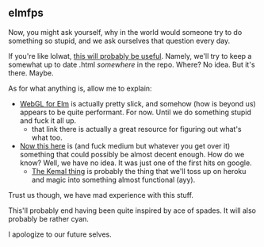 elmfps
---

Now, you might ask yourself, why in the world would someone try to do something so stupid, and we ask ourselves that question every day.

If you're like lolwat, [this will probably be useful](https://htmlpreview.github.io/).
Namely, we'll try to keep a somewhat up to date .html _somewhere_ in the repo. Where? No idea. But it's there. Maybe.

As for what anything is, allow me to explain:
- [WebGL for Elm](http://package.elm-lang.org/packages/elm-community/webgl/latest) is actually pretty slick, and somehow (how is beyond us) appears to be quite performant. For now. Until we do something stupid and fuck it all up.
	- that link there is actually a great resource for figuring out what's what too.
- [Now this here](https://medium.com/@zenitram.oiram/a-beginners-guide-to-websockets-in-elm-and-crystal-8f510c28eb61) is (and fuck medium but whatever you get over it) something that could possibly be almost decent enough. How do we know? Well, we have no idea. It was just one of the first hits on google.
	- [The Kemal thing](http://kemalcr.com/) is probably the thing that we'll toss up on heroku and magic into something almost functional (ayy).

Trust us though, we have mad experience with this stuff.

This'll probably end having been quite inspired by ace of spades. It will also probably be rather cyan.

I apologize to our future selves.